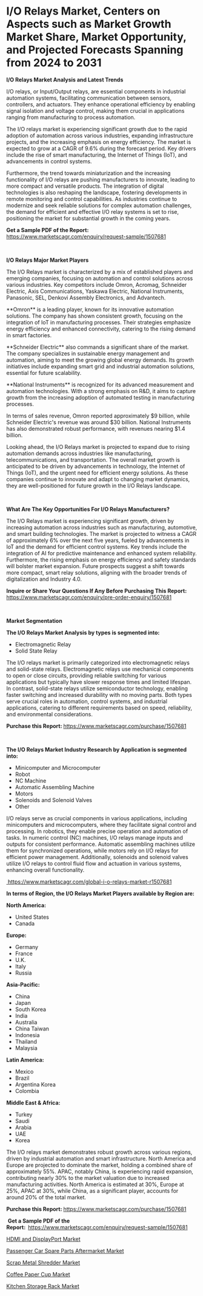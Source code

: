 <p><h1>I/O Relays Market, Centers on Aspects such as Market Growth Market Share, Market Opportunity, and Projected Forecasts Spanning from 2024 to 2031</h1></p><p><strong>I/O Relays Market Analysis and Latest Trends</strong></p>
<p><p>I/O relays, or Input/Output relays, are essential components in industrial automation systems, facilitating communication between sensors, controllers, and actuators. They enhance operational efficiency by enabling signal isolation and voltage control, making them crucial in applications ranging from manufacturing to process automation.</p><p>The I/O relays market is experiencing significant growth due to the rapid adoption of automation across various industries, expanding infrastructure projects, and the increasing emphasis on energy efficiency. The market is expected to grow at a CAGR of 9.6% during the forecast period. Key drivers include the rise of smart manufacturing, the Internet of Things (IoT), and advancements in control systems. </p><p>Furthermore, the trend towards miniaturization and the increasing functionality of I/O relays are pushing manufacturers to innovate, leading to more compact and versatile products. The integration of digital technologies is also reshaping the landscape, fostering developments in remote monitoring and control capabilities. As industries continue to modernize and seek reliable solutions for complex automation challenges, the demand for efficient and effective I/O relay systems is set to rise, positioning the market for substantial growth in the coming years.</p></p>
<p><strong>Get a Sample PDF of the Report:&nbsp;</strong> <a href="https://www.marketscagr.com/enquiry/request-sample/1507681">https://www.marketscagr.com/enquiry/request-sample/1507681</a></p>
<p>&nbsp;</p>
<p><strong>I/O Relays Major Market Players</strong></p>
<p><p>The I/O Relays market is characterized by a mix of established players and emerging companies, focusing on automation and control solutions across various industries. Key competitors include Omron, Acromag, Schneider Electric, Axis Communications, Yaskawa Electric, National Instruments, Panasonic, SEL, Denkovi Assembly Electronics, and Advantech.</p><p>**Omron** is a leading player, known for its innovative automation solutions. The company has shown consistent growth, focusing on the integration of IoT in manufacturing processes. Their strategies emphasize energy efficiency and enhanced connectivity, catering to the rising demand in smart factories. </p><p>**Schneider Electric** also commands a significant share of the market. The company specializes in sustainable energy management and automation, aiming to meet the growing global energy demands. Its growth initiatives include expanding smart grid and industrial automation solutions, essential for future scalability.</p><p>**National Instruments** is recognized for its advanced measurement and automation technologies. With a strong emphasis on R&D, it aims to capture growth from the increasing adoption of automated testing in manufacturing processes. </p><p>In terms of sales revenue, Omron reported approximately $9 billion, while Schneider Electric's revenue was around $30 billion. National Instruments has also demonstrated robust performance, with revenues nearing $1.4 billion.</p><p>Looking ahead, the I/O Relays market is projected to expand due to rising automation demands across industries like manufacturing, telecommunications, and transportation. The overall market growth is anticipated to be driven by advancements in technology, the Internet of Things (IoT), and the urgent need for efficient energy solutions. As these companies continue to innovate and adapt to changing market dynamics, they are well-positioned for future growth in the I/O Relays landscape.</p></p>
<p>&nbsp;</p>
<p><strong>What Are The Key Opportunities For I/O Relays Manufacturers?</strong></p>
<p><p>The I/O Relays market is experiencing significant growth, driven by increasing automation across industries such as manufacturing, automotive, and smart building technologies. The market is projected to witness a CAGR of approximately 6% over the next five years, fueled by advancements in IoT and the demand for efficient control systems. Key trends include the integration of AI for predictive maintenance and enhanced system reliability. Furthermore, the rising emphasis on energy efficiency and safety standards will bolster market expansion. Future prospects suggest a shift towards more compact, smart relay solutions, aligning with the broader trends of digitalization and Industry 4.0.</p></p>
<p><strong>Inquire or Share Your Questions If Any Before Purchasing This Report:</strong> <a href="https://www.marketscagr.com/enquiry/pre-order-enquiry/1507681">https://www.marketscagr.com/enquiry/pre-order-enquiry/1507681</a></p>
<p>&nbsp;</p>
<p><strong>Market Segmentation</strong></p>
<p><strong>The I/O Relays Market Analysis by types is segmented into:</strong></p>
<p><ul><li>Electromagnetic Relay</li><li>Solid State Relay</li></ul></p>
<p><p>The I/O relays market is primarily categorized into electromagnetic relays and solid-state relays. Electromagnetic relays use mechanical components to open or close circuits, providing reliable switching for various applications but typically have slower response times and limited lifespan. In contrast, solid-state relays utilize semiconductor technology, enabling faster switching and increased durability with no moving parts. Both types serve crucial roles in automation, control systems, and industrial applications, catering to different requirements based on speed, reliability, and environmental considerations.</p></p>
<p><strong>Purchase this Report:&nbsp;</strong><a href="https://www.marketscagr.com/purchase/1507681">https://www.marketscagr.com/purchase/1507681</a></p>
<p>&nbsp;</p>
<p><strong>The I/O Relays Market Industry Research by Application is segmented into:</strong></p>
<p><ul><li>Minicomputer and Microcomputer</li><li>Robot</li><li>NC Machine</li><li>Automatic Assembling Machine</li><li>Motors</li><li>Solenoids and Solenoid Valves</li><li>Other</li></ul></p>
<p><p>I/O relays serve as crucial components in various applications, including minicomputers and microcomputers, where they facilitate signal control and processing. In robotics, they enable precise operation and automation of tasks. In numeric control (NC) machines, I/O relays manage inputs and outputs for consistent performance. Automatic assembling machines utilize them for synchronized operations, while motors rely on I/O relays for efficient power management. Additionally, solenoids and solenoid valves utilize I/O relays to control fluid flow and actuation in various systems, enhancing overall functionality.</p></p>
<p><a href="https://www.marketscagr.com/global-i-o-relays-market-r1507681">&nbsp;https://www.marketscagr.com/global-i-o-relays-market-r1507681</a></p>
<p><strong>In terms of Region, the I/O Relays Market Players available by Region are:</strong></p>
<p>
    <p> <strong> North America: </strong>
        <ul>
            <li>United States</li>
            <li>Canada</li>
        </ul>
        </p> 
    <p> <strong> Europe: </strong>
        <ul>
            <li>Germany</li>
            <li>France</li>
            <li>U.K.</li>
            <li>Italy</li>
            <li>Russia</li>
        </ul>
        </p> 
    <p> <strong> Asia-Pacific: </strong>
        <ul>
            <li>China</li>
            <li>Japan</li>
            <li>South Korea</li>
            <li>India</li>
            <li>Australia</li>
            <li>China Taiwan</li>
            <li>Indonesia</li>
            <li>Thailand</li>
            <li>Malaysia</li>
        </ul>
        </p> 
    <p> <strong> Latin America: </strong>
        <ul>
            <li>Mexico</li>
            <li>Brazil</li>
            <li>Argentina Korea</li>
            <li>Colombia</li>
        </ul>
        </p> 
    <p> <strong> Middle East & Africa: </strong>
        <ul>
            <li>Turkey</li>
            <li>Saudi</li>
            <li>Arabia</li>
            <li>UAE</li>
            <li>Korea</li>
        </ul>
    </p>
    </p>
<p><p>The I/O relays market demonstrates robust growth across various regions, driven by industrial automation and smart infrastructure. North America and Europe are projected to dominate the market, holding a combined share of approximately 55%. APAC, notably China, is experiencing rapid expansion, contributing nearly 30% to the market valuation due to increased manufacturing activities. North America is estimated at 30%, Europe at 25%, APAC at 30%, while China, as a significant player, accounts for around 20% of the total market.</p></p>
<p><strong>Purchase this Report: </strong><a href="https://www.marketscagr.com/purchase/1507681">https://www.marketscagr.com/purchase/1507681</a></p>
<p>&nbsp;<strong>Get a Sample PDF of the Report:&nbsp;&nbsp;</strong><a href="https://www.marketscagr.com/enquiry/request-sample/1507681">https://www.marketscagr.com/enquiry/request-sample/1507681</a></p>
<p><strong></strong></p>
<p><p><a href="https://www.linkedin.com/pulse/global-hdmi-displayport-market-size-expected-experience-cagr-99-acvuf?trackingId=4LNyZfw9RF%2BzEWTrm5XOYQ%3D%3D">HDMI and DisplayPort Market</a></p><p><a href="https://medium.com/@georgensidinejs/future-of-passenger-car-spare-parts-aftermarket-market-global-market-forecast-and-market-trends-6a967cc7366d">Passenger Car Spare Parts Aftermarket Market</a></p><p><a href="https://medium.com/@georgensidinejs/how-regional-markets-are-adapting-to-scrap-metal-shredder-market-innovations-d24dbbc42ffa?postPublishedType=repub">Scrap Metal Shredder Market</a></p><p><a href="https://issuu.com/reportprime-2/docs/coffee-paper-cup-market-size-2030.p_bd0d07eefcdaa1">Coffee Paper Cup Market</a></p><p><a href="https://issuu.com/reportprime-2/docs/kitchen-storage-rack-market-size-20_b5fcedc30812d3">Kitchen Storage Rack Market</a></p></p>